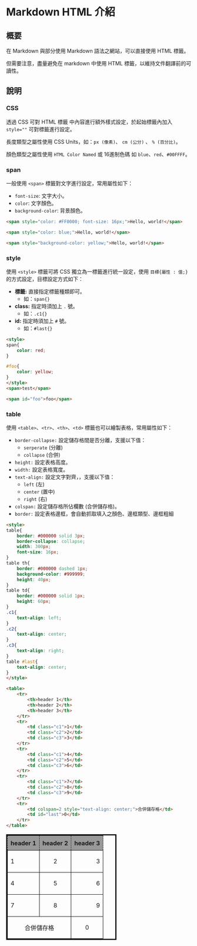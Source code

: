 # Markdown HTML 介紹
## 概要
在 Markdown 與部分使用 Markdown 語法之網站，可以直接使用 HTML 標籤。

但需要注意，盡量避免在 markdown 中使用 HTML 標籤，以維持文件翻譯前的可讀性。

## 說明
### CSS
透過 CSS 可對 HTML 標籤 中內容進行額外樣式設定，於起始標籤內加入 `style=""` 可對標籤進行設定。

長度類型之屬性使用 CSS Units，如：`px (像素)`、 `cm (公分)` 、 `% (百分比)`。

顏色類型之屬性使用 `HTML Color Named` 或 16進制色碼 如 `blue`、`red`、`#00FFFF`。

### span
一般使用 `<span>` 標籤對文字進行設定，常用屬性如下：

- `font-size`: 文字大小。
- `color`: 文字顏色。
- `background-color`: 背景顏色。

```md
<span style="color: #FF0000; font-size: 16px;">Hello, world!</span>

<span style="color: blue;">Hello, world!</span>

<span style="background-color: yellow;">Hello, world!</span>
```


### style
使用 `<style>` 標籤可將 CSS 獨立為一標籤進行統一設定，使用 `目標{屬性 : 值;}` 的方式設定，目標設定方式如下：

- **標籤:** 直接指定標籤種類即可。
	- 如：`span{}`
- **class:** 指定時須加上 `.` 號。
	- 如：`.c1{}`
- **id:** 指定時須加上 `#` 號。
	- 如：`#last{}`

```html
<style>
span{
	color: red;
}

#foo{
	color: yellow;
}
</style>
<span>test</span>

<span id="foo">foo</span>
```

### table
使用 `<table>`、`<tr>`、`<th>`、`<td>` 標籤也可以繪製表格，常用屬性如下：

- `border-collapse:` 設定儲存格間是否分離，支援以下值：
	- `serperate` (分離)
	- `collapse` (合併)
- `height:` 設定表格高度。
- `width:` 設定表格寬度。
- `text-align:` 設定文字對齊，，支援以下值：
	- `left` (左)
	- `center` (置中)
	- `right` (右)
- `colspan:` 設定儲存格所佔欄數 (合併儲存格)。
- `border:` 設定表格邊框，會自動抓取填入之顏色、邊框類型、邊框粗細

```html
<style>
table{
	border: #000000 solid 3px;
	border-collapse: collapse;
	width: 300px;
	font-size: 16px;
}
table th{
	border: #000000 dashed 1px;
	background-color: #999999;
	height: 40px;
}
table td{
	border: #000000 solid 1px;
	height: 60px;
}
.c1{
	text-align: left;
}
.c2{
	text-align: center;
}
.c3{
	text-align: right;
}
table #last{
	text-align: center;
}
</style>

<table>
	<tr>
		<th>header 1</th>
		<th>header 2</th>
		<th>header 3</th>
	</tr>
	<tr>
		<td class="c1">1</td>
		<td class="c2">2</td>
		<td class="c3">3</td>
	</tr>
	<tr>
		<td class="c1">4</td>
		<td class="c2">5</td>
		<td class="c3">6</td>
	</tr>
	<tr>
		<td class="c1">7</td>
		<td class="c2">8</td>
		<td class="c3">9</td>
	</tr>
	<tr>
		<td colspan=2 style="text-align: center;">合併儲存格</td>
		<td id="last">0</td>
	</tr>
</table>
```

<style>
table{
	border: #000000 solid 3px;
	border-collapse: collapse;
	width: 300px;
	font-size: 16px;
}
table th{
	border: #000000 dashed 1px;
	background-color: #999999;
	height: 40px;
}
table td{
	border: #000000 solid 1px;
	height: 60px;
}
.c1{
	text-align: left;
}
.c2{
	text-align: center;
}
.c3{
	text-align: right;
}
table #last{
	text-align: center;
}
</style>

<table>
	<tr>
		<th>header 1</th>
		<th>header 2</th>
		<th>header 3</th>
	</tr>
	<tr>
		<td class="c1">1</td>
		<td class="c2">2</td>
		<td class="c3">3</td>
	</tr>
	<tr>
		<td class="c1">4</td>
		<td class="c2">5</td>
		<td class="c3">6</td>
	</tr>
	<tr>
		<td class="c1">7</td>
		<td class="c2">8</td>
		<td class="c3">9</td>
	</tr>
	<tr>
		<td colspan=2 style="text-align: center;">合併儲存格</td>
		<td id="last">0</td>
	</tr>
</table>